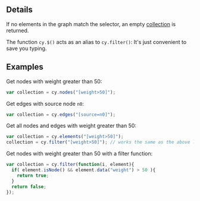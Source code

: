 ## Details

If no elements in the graph match the selector, an empty [collection](Collection) is returned.

The function `cy.$()` acts as an alias to `cy.filter()`:  It's just convenient to save you typing.

## Examples

Get nodes with weight greater than 50:
```js
var collection = cy.nodes("[weight>50]");
```

Get edges with source node `n0`:
```js
var collection = cy.edges("[source=n0]");
```

Get all nodes and edges with weight greater than 50:
```js
var collection = cy.elements("[weight>50]");
collection = cy.filter("[weight>50]"); // works the same as the above line
```

Get nodes with weight greater than 50 with a filter function:
```js
var collection = cy.filter(function(i, element){
  if( element.isNode() && element.data("weight") > 50 ){
    return true;
  }
  return false;
});
```